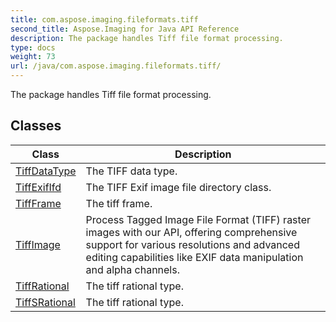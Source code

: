 ```yaml
---
title: com.aspose.imaging.fileformats.tiff
second_title: Aspose.Imaging for Java API Reference
description: The package handles Tiff file format processing.
type: docs
weight: 73
url: /java/com.aspose.imaging.fileformats.tiff/
---
```


The package handles Tiff file format processing.


## Classes

| Class | Description |
| --- | --- |
| [TiffDataType](../com.aspose.imaging.fileformats.tiff/tiffdatatype) | The TIFF data type. |
| [TiffExifIfd](../com.aspose.imaging.fileformats.tiff/tiffexififd) | The TIFF Exif image file directory class. |
| [TiffFrame](../com.aspose.imaging.fileformats.tiff/tiffframe) | The tiff frame. |
| [TiffImage](../com.aspose.imaging.fileformats.tiff/tiffimage) | Process Tagged Image File Format (TIFF) raster images with our API, offering comprehensive support for various resolutions and advanced editing capabilities like EXIF data manipulation and alpha channels. |
| [TiffRational](../com.aspose.imaging.fileformats.tiff/tiffrational) | The tiff rational type. |
| [TiffSRational](../com.aspose.imaging.fileformats.tiff/tiffsrational) | The tiff rational type. |
